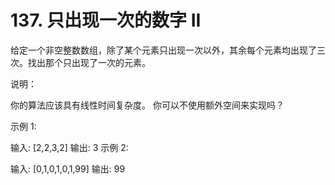 # 137. 只出现一次的数字 II
给定一个非空整数数组，除了某个元素只出现一次以外，其余每个元素均出现了三次。找出那个只出现了一次的元素。

说明：

你的算法应该具有线性时间复杂度。 你可以不使用额外空间来实现吗？

示例 1:

输入: [2,2,3,2]
输出: 3
示例 2:

输入: [0,1,0,1,0,1,99]
输出: 99